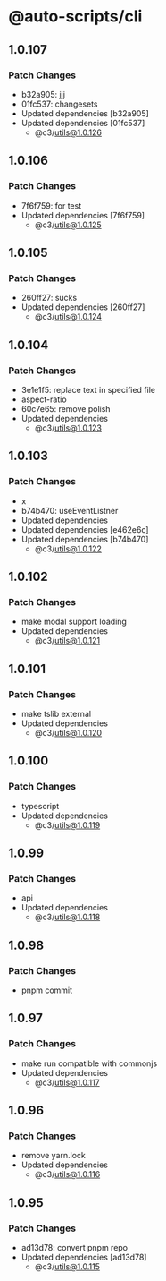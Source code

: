 # @auto-scripts/cli

## 1.0.107

### Patch Changes

- b32a905: jjj
- 01fc537: changesets
- Updated dependencies [b32a905]
- Updated dependencies [01fc537]
  - @c3/utils@1.0.126

## 1.0.106

### Patch Changes

- 7f6f759: for test
- Updated dependencies [7f6f759]
  - @c3/utils@1.0.125

## 1.0.105

### Patch Changes

- 260ff27: sucks
- Updated dependencies [260ff27]
  - @c3/utils@1.0.124

## 1.0.104

### Patch Changes

- 3e1e1f5: replace text in specified file
- aspect-ratio
- 60c7e65: remove polish
- Updated dependencies
  - @c3/utils@1.0.123

## 1.0.103

### Patch Changes

- x
- b74b470: useEventListner
- Updated dependencies
- Updated dependencies [e462e6c]
- Updated dependencies [b74b470]
  - @c3/utils@1.0.122

## 1.0.102

### Patch Changes

- make modal support loading
- Updated dependencies
  - @c3/utils@1.0.121

## 1.0.101

### Patch Changes

- make tslib external
- Updated dependencies
  - @c3/utils@1.0.120

## 1.0.100

### Patch Changes

- typescript
- Updated dependencies
  - @c3/utils@1.0.119

## 1.0.99

### Patch Changes

- api
- Updated dependencies
  - @c3/utils@1.0.118

## 1.0.98

### Patch Changes

- pnpm commit

## 1.0.97

### Patch Changes

- make run compatible with commonjs
- Updated dependencies
  - @c3/utils@1.0.117

## 1.0.96

### Patch Changes

- remove yarn.lock
- Updated dependencies
  - @c3/utils@1.0.116

## 1.0.95

### Patch Changes

- ad13d78: convert pnpm repo
- Updated dependencies [ad13d78]
  - @c3/utils@1.0.115

